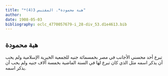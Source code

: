 ```yaml
---
title: "*هبة محمودة*. المقتبس 3(4)"
author: 
date: 1908-05-03
bibliography: oclc_4770057679-i_28-div_53.d1e4613.bib
---
```




##  هبة محمودة 


 تبرع  أحد  محسني الأجانب في مصر بخمسمائة جنيه للجمعية الخيرية الإسلامية ولم يحب أن يذكر اسمه مثل الذي كان تبرع لها في السنة الماضية بخمسة  آلاف  جنيه ولم يحب أن يذكر اسمه. 
